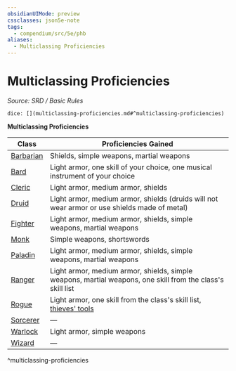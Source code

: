 ```yaml
---
obsidianUIMode: preview
cssclasses: json5e-note
tags:
  - compendium/src/5e/phb
aliases:
  - Multiclassing Proficiencies
---
```

# Multiclassing Proficiencies
*Source: SRD / Basic Rules* 

`dice: [](multiclassing-proficiencies.md#^multiclassing-proficiencies)`

**Multiclassing Proficiencies**

| Class | Proficiencies Gained |
|-------|----------------------|
| [Barbarian](barbarian.md) | Shields, simple weapons, martial weapons |
| [Bard](bard.md) | Light armor, one skill of your choice, one musical instrument of your choice |
| [Cleric](cleric.md) | Light armor, medium armor, shields |
| [Druid](DND%20Markdown/compendium/classes/Druid/druid.md) | Light armor, medium armor, shields (druids will not wear armor or use shields made of metal) |
| [Fighter](fighter.md) | Light armor, medium armor, shields, simple weapons, martial weapons |
| [Monk](monk.md) | Simple weapons, shortswords |
| [Paladin](paladin.md) | Light armor, medium armor, shields, simple weapons, martial weapons |
| [Ranger](ranger.md) | Light armor, medium armor, shields, simple weapons, martial weapons, one skill from the class's skill list |
| [Rogue](rogue.md) | Light armor, one skill from the class's skill list, [thieves' tools](compendium/items/thieves-tools.md) |
| [Sorcerer](sorcerer.md) | — |
| [Warlock](warlock.md) | Light armor, simple weapons |
| [Wizard](wizard.md) | — |
^multiclassing-proficiencies